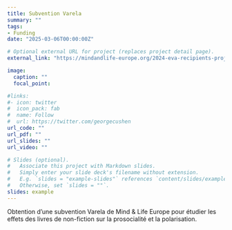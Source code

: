 ```yaml
---
title: Subvention Varela
summary: ""
tags:
- Funding
date: "2025-03-06T00:00:00Z"

# Optional external URL for project (replaces project detail page).
external_link: "https://mindandlife-europe.org/2024-eva-recipients-projects/"

image:
  caption: ""
  focal_point:

#links:
#- icon: twitter
#  icon_pack: fab
#  name: Follow
#  url: https://twitter.com/georgecushen
url_code: ""
url_pdf: ""
url_slides: ""
url_video: ""

# Slides (optional).
#   Associate this project with Markdown slides.
#   Simply enter your slide deck's filename without extension.
#   E.g. `slides = "example-slides"` references `content/slides/example-slides.md`.
#   Otherwise, set `slides = ""`.
slides: example
---
```


Obtention d’une subvention Varela de Mind & Life Europe pour étudier les effets des livres de non-fiction sur la prosocialité et la polarisation.

